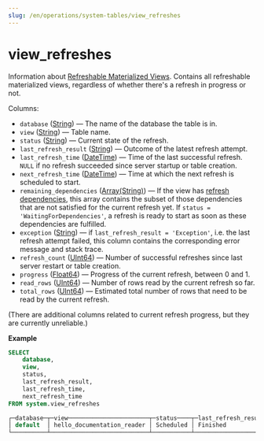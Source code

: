 ```yaml
---
slug: /en/operations/system-tables/view_refreshes
---
```

# view_refreshes

Information about [Refreshable Materialized Views](../../sql-reference/statements/create/view.md#refreshable-materialized-view). Contains all refreshable materialized views, regardless of whether there's a refresh in progress or not.


Columns:

- `database` ([String](../../sql-reference/data-types/string.md)) — The name of the database the table is in.
- `view` ([String](../../sql-reference/data-types/string.md)) — Table name.
- `status` ([String](../../sql-reference/data-types/string.md)) — Current state of the refresh.
- `last_refresh_result` ([String](../../sql-reference/data-types/string.md)) — Outcome of the latest refresh attempt.
- `last_refresh_time` ([DateTime](../../sql-reference/data-types/datetime.md)) — Time of the last successful refresh. `NULL` if no refresh succeeded since server startup or table creation.
- `next_refresh_time` ([DateTime](../../sql-reference/data-types/datetime.md)) — Time at which the next refresh is scheduled to start.
- `remaining_dependencies` ([Array(String)](../../sql-reference/data-types/array.md)) — If the view has [refresh dependencies](../../sql-reference/statements/create/view.md#refresh-dependencies), this array contains the subset of those dependencies that are not satisfied for the current refresh yet. If `status = 'WaitingForDependencies'`, a refresh is ready to start as soon as these dependencies are fulfilled.
- `exception` ([String](../../sql-reference/data-types/string.md)) — if `last_refresh_result = 'Exception'`, i.e. the last refresh attempt failed, this column contains the corresponding error message and stack trace.
- `refresh_count` ([UInt64](../../sql-reference/data-types/int-uint.md)) — Number of successful refreshes since last server restart or table creation.
- `progress` ([Float64](../../sql-reference/data-types/float.md)) — Progress of the current refresh, between 0 and 1.
- `read_rows` ([UInt64](../../sql-reference/data-types/int-uint.md)) — Number of rows read by the current refresh so far.
- `total_rows` ([UInt64](../../sql-reference/data-types/int-uint.md)) — Estimated total number of rows that need to be read by the current refresh.

(There are additional columns related to current refresh progress, but they are currently unreliable.)

**Example**

```sql
SELECT
    database,
    view,
    status,
    last_refresh_result,
    last_refresh_time,
    next_refresh_time
FROM system.view_refreshes

┌─database─┬─view───────────────────────┬─status────┬─last_refresh_result─┬───last_refresh_time─┬───next_refresh_time─┐
│ default  │ hello_documentation_reader │ Scheduled │ Finished            │ 2023-12-01 01:24:00 │ 2023-12-01 01:25:00 │
└──────────┴────────────────────────────┴───────────┴─────────────────────┴─────────────────────┴─────────────────────┘
```
